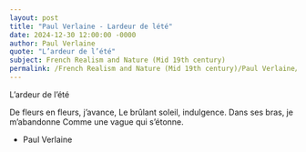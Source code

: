 ```yaml
---
layout: post
title: "Paul Verlaine - Lardeur de lété"
date: 2024-12-30 12:00:00 -0000
author: Paul Verlaine
quote: "L’ardeur de l’été"
subject: French Realism and Nature (Mid 19th century)
permalink: /French Realism and Nature (Mid 19th century)/Paul Verlaine/Paul Verlaine - Lardeur de lété
---
```


L’ardeur de l’été

De fleurs en fleurs, j’avance,
Le brûlant soleil, indulgence.
Dans ses bras, je m’abandonne
Comme une vague qui s’étonne.

- Paul Verlaine
